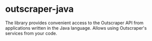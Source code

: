 # outscraper-java
The library provides convenient access to the Outscraper API from applications written in the Java language. Allows using Outscraper's services from your code. 
